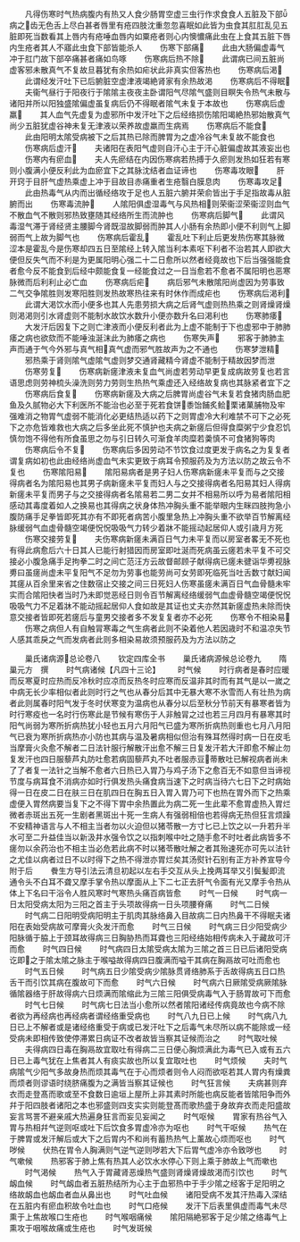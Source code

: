 <!-- { "loadSidebar": true } -->
　　凡得伤寒时气热病腹内有热又人食少肠胃空虚三虫行作求食食人五脏及下部病之齿无色舌上尽白甚者唇里有疮四肢沈重忽忽喜眠如此皆为虫食其肛肛乱见五脏即死当数看其上唇内有疮唾血唇内如粟疮者则心内懊憹痛此虫在上食其五脏下唇内生疮者其人不寤此虫食下部皆能杀人
　　伤寒下部痛
　　此由大肠偏虚毒气冲于肛门故下部卒痛甚者痛如鸟啄
　　伤寒病后热不除
　　此谓病已间五脏尚虚客邪未散真气不复故旦暮犹有余热如疟状此非真实但客热也
　　伤寒病后渇
　　此谓经发汗吐下已后腑脏空虚津液竭絶肾家有余热故渇
　　伤寒病后不得眠
　　夫衞气昼行于阳夜行于隂隂主夜夜主卧谓阳气尽隂气盛则目瞑失令热气未散与诸阳并所以阳独盛隂偏虚虽复病后仍不得眠者隂气未复于本故也
　　伤寒病后虚羸
　　其人血气先虚复为虚邪所中发汗吐下之后经络损伤隂阳竭絶热邪始散真气尚少五脏犹虚谷神未复无津液以荣养故虚羸而生病焉
　　伤寒病后不能食
　　此由阳明太隂受病被下之后其热已除而脾胃为之虚冷谷气未复故不能食也
　　伤寒病后虚汗
　　夫诸阳在表阳气虚则自汗心主于汗心脏偏虚故其液妄出也
　　伤寒内有瘀血
　　夫人先瘀结在内因伤寒病若热搏于久瘀则发热如狂若有寒则小腹满小便反利此为血瘀宜下之其脉沈结者血证谛也
　　伤寒毒攻眼
　　肝开窍于目肝气虚热乘虚上冲于目故目赤痛重者生疮翳白膜息肉
　　伤寒毒攻足
　　此由热毒气从内而出循经络攻于足也人五脏六腑并荣俞皆出于手足指故毒从脏腑而出
　　伤寒毒流肿
　　人隂阳俱虚湿毒气与风热相则荣衞涩荣衞涩则血气不散血气不散则邪热致壅随其经络所生而流肿也
　　伤寒病后脚气
　　此谓风毒湿气滞于肾经贤主腰脚今肾既湿故脚弱而肿其人小肠有余热即小便不利则气上脚弱而气上故为脚气也
　　伤寒病后霍乱
　　霍乱吐下利止后更发热伤寒其脉微涩本是霍乱今是伤寒却四五日至隂经上转入隂当利本素呕下利者不治若其人即欲大便但反失气而不利是为更属阳明心强二十二日愈所以然者经竟故也下后当强强能食者愈今反不能食到后经中颇能食复一经能食过之一日当愈若不愈者不属阳明也恶寒脉微而后利利止必亡血
　　伤寒病后疟
　　病后邪气未散隂阳尚虚因为劳事致二气交争隂胜则发寒阳胜则发热故寒热往来有时休作而成疟也
　　伤寒病后渇利
　　此谓大渇饮水而小便多也其人先患劳损大病之后肾气虚则热热乘之则肾燥肾燥则渇渇则引水肾虚则不能制水故饮水数升小便亦数升名曰渇利也
　　伤寒肺痿
　　大发汗后因复下之则亡津液而小便反利者此为上虚不能制于下也虚邪中于肺肺痿之病也欲欬而不能唾浊涎沫此为肺痿之病也
　　伤寒失声
　　邪客于肺肺主声而通于气今外邪与真气相真气虚而邪气胜故声为之不通也
　　伤寒梦泄精
　　邪热乘于肾则隂气虚隂气虚则梦交通肾藏精今肾虚不能制于精故因梦而泄
　　伤寒劳复
　　伤寒病新瘥津液未复血气尚虚若劳动早更复成病故劳复也若言语思虑则劳神梳头澡洗则劳力劳则生热热气乘虚还入经络故复病也其脉紧者宜下之
　　伤寒病后食复
　　伤寒病新瘥及大病之后脾胃尚虚谷气未复若食猪肉肠血肥鱼及久腻物必大下利医所不能治也必至于死若食饼黍饴餔炙鲙栗诸菓脯物及牢强难消之物胃气虚弱不能消化必更结热适以药下之则胃虚冷大利难禁不可下之必死下之亦危皆难救也大病之后多坐此死不慎护也夫病之新瘥后但得食糜粥宁少食忍饥慎勿饱不得他有所食虽思之勿与引日转久可渐食羊肉糜若羮慎不可食猪狗等肉
　　伤寒病后令不复
　　伤寒病后多因劳动不节饮食过度更发于病名之为复复者谓复病如初也此由经络尚虚血气未实更致于病耳令预服药及为方法以防之故云令不复也
　　伤寒隂阳易
　　隂阳易病者是男子妇人伤寒病新瘥未平复而与之交接得病者名为隂阳易也其男子病新瘥未平复而妇人与之交接得病者名阳易其妇人得病新瘥未平复而男子与之交接得病者名隂易若二男二女并不相易所以呼为易者隂阳相感动其毒度着如人之换易也其得病之状身体热冲胸头重不能举眼内生眯四肢拘急小腹防痛手足拳皆即死其亦有不即死者病苦小腹里急热上冲胸头重不欲举百节解离经脉缓弱气血虚骨髓空竭便怳怳吸吸气力转少着牀不能摇动起居仰人或引歳月方死
　　伤寒交接劳复
　　夫伤寒病新瘥未满百日气力未平复而以房室者畧无不死也有得此病愈后六十日其人已能行射猎因而房室即吐涎而死病虽云瘥若未平复不可交接必小腹急痛手足拘拳二时之间亡范汪方云故督邮顾子献得病已瘥未徤诣华旉视脉旉曰虽瘥尚虚未平复阳气不足勿为劳事也能劳尚可女劳即死临死当吐舌数寸献妇闻其瘥从百余里来省之住数宿止交接之间三日死妇人伤寒虽瘥未满百日气血骨髓未牢实而合隂阳快者当时乃未即觉恶经日则令百节解离经络缓弱气血虚骨髓空竭便怳怳吸吸气力不足着牀不能动摇起居仰人食如故是其证也丈夫亦然其新瘥虚热未除而快意交接者皆即死若瘥后与童男交接者多不发复复者亦不必死
　　伤寒令不相染易
　　伤寒之病但人有自触冐寒毒之气生病者此则不染着他人若因歳时不和温凉失节人感其乖戾之气而发病者此则多相染易故须预服药及为方法以防之



　　巢氏诸病源总论卷八
　　钦定四库全书
　　巢氏诸病源候总论卷九
　　隋　巢元方　撰
　　时气病诸候【凡四十三论】
　　时气候
　　时行病者是春时应暖而反寒夏时应热而反冷秋时应凉而反热冬时应寒而反温非其时而有其气是以一嵗之中病无长少率相似者此则时行之气也从春分后其中无暴大寒不氷雪而人有壮热为病者此则属春时阳气发于冬时伏寒变为温病也从春分以后至秋分节前天有暴寒者皆为时行寒疫也一名时行伤寒此是节候有寒伤于人非触冐之过也若三月四月有暴寒其时阳气尚弱为寒所折病热犹小轻也五月六月阳气已盛为寒所折病热则重也七月八月阳气已衰为寒所折病热亦小防也其病与温及暑病相似但治有殊耳然得时病一日在皮毛当摩膏火灸愈不解者二日法针服行解散汗出愈不解三日复发汗若大汗即愈不解止勿复发汗也四日服藜芦丸防吐愈若病固藜芦丸不吐者服赤豆蒂散吐已解视病者尚未了了者复一法针之当解不愈者六日热已入胃乃与鸡子汤下之愈百无不如意但当谛视节度与病耳食不消病亦如时行俱发热头痛食病当速下之时病当待六七日下之时病始得一日在皮二日在肤三日在肌四日在胸五日入胃入胃乃可下也热在胃外而下之热乘虚便入胃然病要当复下之不得下胃中余热置此为病二死一生此辈不愈胃虚热入胃烂微者赤斑出五死一生剧者黑斑出十死一生病人有强弱相倍也若得病无热但狂言烦躁不安精神语言与人不相主当者勿以火迫但以猪苓散一方寸匕已上饮之以一升若升半水可至二升益佳当以新汲井水强令饮之以指刺喉中吐之随手愈不时吐者此病皆多不瘥勿以余药治也不相主当必危若此病不时以猪苓散吐解之者其殆速死亦可先以法针之尤佳以病者过日不以时得下之热不得泄亦胃烂矣其汤熨针石别有正方补养宣导今附于后
　　餋生方导引法云清旦初起以左右手交互从头上挽两耳举又引鬓髪即流通令头不白耳不聋又摩手掌令热以摩面从上下二七正去肝气令面有光又摩手令热从体上下名曰干浴令人胜风寒时气寒热头痛百病皆愈
　　时气一日候
　　时气病一日太阳受病太阳为三阳之首主于头项故得病一日头项腰脊痛
　　时气二日候
　　时气病二日阳明受病阳明主于肌肉其脉络鼻入目故病二日内热鼻干不得眠夫诸阳在表始受病故可摩膏火灸发汗而愈
　　时气三日候
　　时气病三日少阳受病少阳脉循于脇上于颈耳故得病三日胸胁热而耳聋也三阳经络始相传病未入于藏故可汗而愈
　　时气四日候
　　时气病四日太隂受病太隂为三隂之首三日已后诸阳受病讫即之于隂太隂之脉主于喉嗌故得病四日腹满而嗌干其病在胸鬲故可吐而愈也
　　时气五日候
　　时气病五日少隂受病少隂脉贯肾络肺系于舌故得病五日口热舌干而引饮其病在腹故可下而愈
　　时气六日候
　　时气病六日厥隂受病厥隂脉循隂器络于肝故得病六日烦满而隂缩此为三隂三阳俱受病毒气入于肠胃故可下而愈
　　时气七日候
　　时气病七日法当小愈所以然者隂阳诸经传病竟故也今病不除者欲为再经病也再经病者谓经络重受病也
　　时气八九日已上候
　　时气病八九日已上不解者或是诸经络重受于病或已发汗吐下之后毒气未尽所以病不能除或一经受病未即相传致使停滞累日病证不改者故皆当察其证候而治之
　　时气取吐候
　　夫得病四日毒在胸鬲故宜取吐有得病二三日便心胸烦满此为毒气已入或有五六日已上毒气犹在上焦者其人有痰实故也所以复宜取吐也
　　时气烦候
　　夫时气病隂气少阳气多故身热而烦其毒气在于心而烦者则令人闷而欲呕若其人胃内有燥粪而烦者则谬语时绕脐痛腹为之满皆当察其证候也
　　时气狂言候
　　夫病甚则弃衣而走登髙而歌或至不食数日逾垣上屋所上非其素时所能也病反能者皆隂阳争而外幷于阳四肢者诸阳之本也邪盛则四支实实则能登髙而歌热盛于身故弃衣而走阳盛故妄言骂詈不避亲戚大热遍身狂言而妄见妄闻之
　　时气呕候
　　胃家有热谷气入胃与热相幷气逆则呕或吐下后饮食多胃虚冷亦为呕也
　　时气干呕候
　　热气在于脾胃或发汗解后或大下之后胃内不和尚有蓄热热气上薰故心烦而呕也
　　时气哕候
　　伏热在胃令人胸满则气逆气逆则哕若大下后胃气虚冷亦令致哕也
　　时气嗽候
　　热邪客于肺上焦有热其人必饮水水停心下则上乘于肺故上气而嗽也
　　时气渇候
　　热气入于胃藏肾恶燥热气盛则肾燥肾燥故渇而引饮也
　　时气衂血候
　　时气衂血者五脏热结所为心主于血邪热中于手少隂之经客于足阳明之络故衂血也衂血者血从鼻出也
　　时气吐血候
　　诸阳受病不发其汗热毒入深结在五脏内有瘀血积故令吐血也
　　时气口疮候
　　发汗下后表里俱虚而毒气未尽熏于上焦故喉口生疮也
　　时气喉咽痛候
　　隂阳隔絶邪客于足少隂之络毒气上熏攻于咽喉故痛或生疮也
　　时气发斑候
